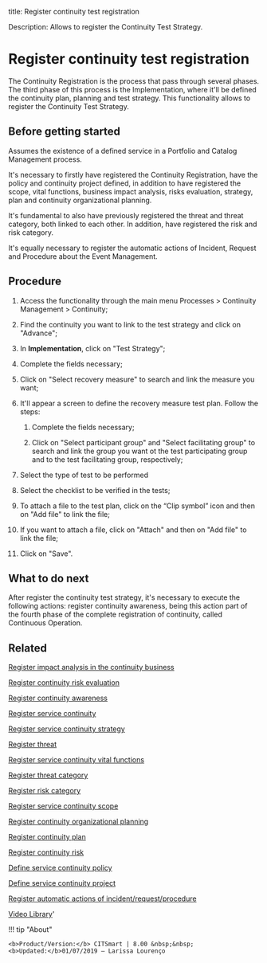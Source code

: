 title: Register continuity test registration

Description: Allows to register the Continuity Test Strategy.
# Register continuity test registration

The Continuity Registration is the process that pass through several phases. The third phase of this process is the Implementation, where it'll be defined the continuity plan, planning and test strategy. This functionality allows to register the Continuity Test Strategy.

Before getting started
--------------------------

Assumes the existence of a defined service in a Portfolio and Catalog Management
process.

It's necessary to firstly have registered the Continuity Registration, have the
policy and continuity project defined, in addition to have registered the scope,
vital functions, business impact analysis, risks evaluation, strategy, plan and
continuity organizational planning.

It's fundamental to also have previously registered the threat and threat
category, both linked to each other. In addition, have registered the risk and
risk category.

It's equally necessary to register the automatic actions of Incident, Request
and Procedure about the Event Management.

Procedure
-------------

1.  Access the functionality through the main menu Processes \> Continuity
    Management \> Continuity;

2.  Find the continuity you want to link to the test strategy and click on
    "Advance";

3.  In **Implementation**, click on "Test Strategy";

4.  Complete the fields necessary;

5.  Click on "Select recovery measure" to search and link the measure you want;

6.  It'll appear a screen to define the recovery measure test plan. Follow the
    steps:

    1.  Complete the fields necessary;

    2.  Click on "Select participant group" and "Select facilitating group" to
        search and link the group you want ot the test participating group and
        to the test facilitating group, respectively;

7.  Select the type of test to be performed

8.  Select the checklist to be verified in the tests;

9.  To attach a file to the test plan, click on the “Clip symbol” icon and then
    on "Add file" to link the file;

10. If you want to attach a file, click on "Attach" and then on "Add file" to
    link the file;

11. Click on "Save".

What to do next
-------------------

After register the continuity test strategy, it's necessary to execute the
following actions: register continuity awareness, being this action part of the
fourth phase of the complete registration of continuity, called Continuous
Operation.

Related
-----------

[Register impact analysis in the continuity business](/en-us/citsmart-platform-8/processes/continuity/use/impact-analysis-continuity-business.html)

[Register continuity risk evaluation](/en-us/citsmart-platform-8/processes/continuity/use/continuity-risk-evaluation.html)

[Register continuity awareness](/en-us/citsmart-platform-8/processes/continuity/use/continuity-awareness.html)

[Register service continuity](/en-us/citsmart-platform-8/processes/continuity/use/register-service-continuity.html)

[Register service continuity strategy](/en-us/citsmart-platform-8/processes/continuity/use/service-continuity-strategy.html)

[Register threat](/en-us/citsmart-platform-8/processes/continuity/configuration/register-threat.html)

[Register service continuity vital functions](/en-us/citsmart-platform-8/processes/continuity/use/continuity-vital-functions.html)

[Register threat category](/en-us/citsmart-platform-8/processes/continuity/configuration/threat-category.html)

[Register risk category](/en-us/citsmart-platform-8/processes/continuity/configuration/risk-category.html)

[Register service continuity scope](/en-us/citsmart-platform-8/processes/continuity/use/service-continuity-scope.html)

[Register continuity organizational planning](/en-us/citsmart-platform-8/processes/continuity/use/continuity-organizational-planning.html)

[Register continuity plan](/en-us/citsmart-platform-8/processes/continuity/use/continuity-plan.html)

[Register continuity risk](/en-us/citsmart-platform-8/processes/continuity/configuration/register-continuity-risk.html)

[Define service continuity policy](/en-us/citsmart-platform-8/processes/continuity/use/continuity-policy.html)

[Define service continuity project](/en-us/citsmart-platform-8/processes/continuity/use/service-continuity-project.html)

[Register automatic actions of incident/request/procedure](/en-us/citsmart-platform-8/additional-features/automation-of-operation/configuration/register-automatic-actions-incident-request-procedure.html)

<i class='fa fa-youtube-play  fa-2x' style='color:#97ce17;vertical-align: middle;'> </i> [Video Library](https://www.youtube.com/playlist?list=PLB5qK2uzf2RPwpIsGu97d5LVHeTNzpTMC)'

!!! tip "About"

    <b>Product/Version:</b> CITSmart | 8.00 &nbsp;&nbsp;
    <b>Updated:</b>01/07/2019 – Larissa Lourenço
